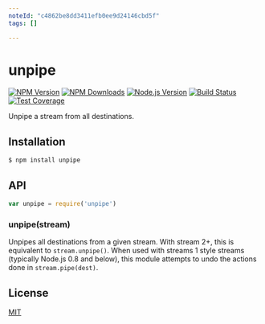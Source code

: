 ```yaml
---
noteId: "c4862be8dd3411efb0ee9d24146cbd5f"
tags: []

---
```


# unpipe

[![NPM Version][npm-image]][npm-url]
[![NPM Downloads][downloads-image]][downloads-url]
[![Node.js Version][node-image]][node-url]
[![Build Status][travis-image]][travis-url]
[![Test Coverage][coveralls-image]][coveralls-url]

Unpipe a stream from all destinations.

## Installation

```sh
$ npm install unpipe
```

## API

```js
var unpipe = require('unpipe')
```

### unpipe(stream)

Unpipes all destinations from a given stream. With stream 2+, this is
equivalent to `stream.unpipe()`. When used with streams 1 style streams
(typically Node.js 0.8 and below), this module attempts to undo the
actions done in `stream.pipe(dest)`.

## License

[MIT](LICENSE)

[npm-image]: https://img.shields.io/npm/v/unpipe.svg
[npm-url]: https://npmjs.org/package/unpipe
[node-image]: https://img.shields.io/node/v/unpipe.svg
[node-url]: http://nodejs.org/download/
[travis-image]: https://img.shields.io/travis/stream-utils/unpipe.svg
[travis-url]: https://travis-ci.org/stream-utils/unpipe
[coveralls-image]: https://img.shields.io/coveralls/stream-utils/unpipe.svg
[coveralls-url]: https://coveralls.io/r/stream-utils/unpipe?branch=master
[downloads-image]: https://img.shields.io/npm/dm/unpipe.svg
[downloads-url]: https://npmjs.org/package/unpipe
